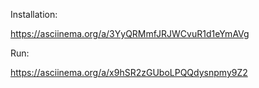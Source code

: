 Installation:

https://asciinema.org/a/3YyQRMmfJRJWCvuR1d1eYmAVg

Run:

https://asciinema.org/a/x9hSR2zGUboLPQQdysnpmy9Z2
